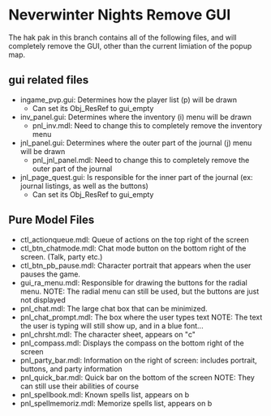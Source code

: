 Neverwinter Nights Remove GUI
=============================

The hak pak in this branch contains all of the following files, and will completely remove the GUI, other than the current limiation of the popup map.

gui related files
-----------------------------
* ingame_pvp.gui: Determines how the player list (p) will be drawn
  * Can set its Obj_ResRef to gui_empty
* inv_panel.gui: Determines where the inventory (i) menu will be drawn
  * pnl_inv.mdl: Need to change this to completely remove the inventory menu
* jnl_panel.gui: Determines where the outer part of the journal (j) menu will be drawn
  * pnl_jnl_panel.mdl: Need to change this to completely remove the outer part of the journal
* jnl_page_quest.gui: Is responsible for the inner part of the journal (ex: journal listings, as well as the buttons)
  * Can set its Obj_ResRef to gui_empty


Pure Model Files
-----------------------------
* ctl_actionqueue.mdl: Queue of actions on the top right of the screen
* ctl_btn_chatmode.mdl: Chat mode button on the bottom right of the screen. (Talk, party etc.)
* ctl_btn_pb_pause.mdl: Character portrait that appears when the user pauses the game.
* gui_ra_menu.mdl: Responsible for drawing the buttons for the radial menu. 
    NOTE: The radial menu can still be used, but the buttons are just not displayed
* pnl_chat.mdl: The large chat box that can be minimized.
* pnl_chat_prompt.mdl: The box where the user types text 
    NOTE: The text the user is typing will still show up, and in a blue font...
* pnl_chrsht.mdl: The character sheet, appears on "c"
* pnl_compass.mdl: Displays the compass on the bottom right of the screen
* pnl_party_bar.mdl: Information on the right of screen: includes portrait, buttons, and party information
* pnl_quick_bar.mdl: Quick bar on the bottom of the screen
    NOTE: They can still use their abilities of course
* pnl_spellbook.mdl: Known spells list, appears on b
* pnl_spellmemoriz.mdl: Memorize spells list, appears on b
